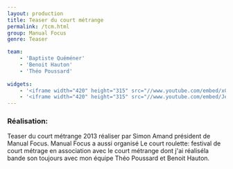 ```yaml
---
layout: production
title: Teaser du court métrange 
permalink: /tcm.html
group: Manual Focus
genre: Teaser

team:
    - 'Baptiste Quéméner'  
    - 'Benoit Hauton'
    - 'Théo Poussard'
    
widgets:
    - '<iframe width="420" height="315" src="//www.youtube.com/embed/x0yuNd3hzI8" frameborder="0" allowfullscreen></iframe>'
    - '<iframe width="420" height="315" src="//www.youtube.com/embed/Je5X9qlcwNI" frameborder="0" allowfullscreen></iframe>'
---
```


### Réalisation:   
Teaser du court métrange 2013 réaliser par Simon Amand président de Manual Focus. Manual Focus a aussi organisé Le court roulette: festival de court métrage en association avec le court métrange dont j'ai réaliséla bande son toujours avec mon équipe Théo Poussard et Benoit Hauton.   
